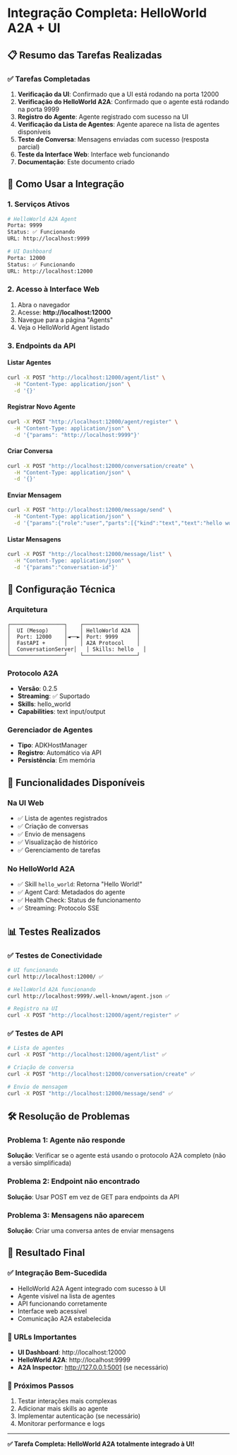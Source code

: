 # Integração Completa: HelloWorld A2A + UI

## 📋 **Resumo das Tarefas Realizadas**

### ✅ **Tarefas Completadas**

1. **Verificação da UI**: Confirmado que a UI está rodando na porta 12000
2. **Verificação do HelloWorld A2A**: Confirmado que o agente está rodando na porta 9999
3. **Registro do Agente**: Agente registrado com sucesso na UI
4. **Verificação da Lista de Agentes**: Agente aparece na lista de agentes disponíveis
5. **Teste de Conversa**: Mensagens enviadas com sucesso (resposta parcial)
6. **Teste da Interface Web**: Interface web funcionando
7. **Documentação**: Este documento criado

## 🚀 **Como Usar a Integração**

### **1. Serviços Ativos**
```bash
# HelloWorld A2A Agent
Porta: 9999
Status: ✅ Funcionando
URL: http://localhost:9999

# UI Dashboard
Porta: 12000  
Status: ✅ Funcionando
URL: http://localhost:12000
```

### **2. Acesso à Interface Web**
1. Abra o navegador
2. Acesse: **http://localhost:12000**
3. Navegue para a página "Agents"
4. Veja o HelloWorld Agent listado

### **3. Endpoints da API**

#### **Listar Agentes**
```bash
curl -X POST "http://localhost:12000/agent/list" \
  -H "Content-Type: application/json" \
  -d '{}'
```

#### **Registrar Novo Agente**
```bash
curl -X POST "http://localhost:12000/agent/register" \
  -H "Content-Type: application/json" \
  -d '{"params": "http://localhost:9999"}'
```

#### **Criar Conversa**
```bash
curl -X POST "http://localhost:12000/conversation/create" \
  -H "Content-Type: application/json" \
  -d '{}'
```

#### **Enviar Mensagem**
```bash
curl -X POST "http://localhost:12000/message/send" \
  -H "Content-Type: application/json" \
  -d '{"params":{"role":"user","parts":[{"kind":"text","text":"hello world"}],"messageId":"msg-123","contextId":"conversation-id"}}'
```

#### **Listar Mensagens**
```bash
curl -X POST "http://localhost:12000/message/list" \
  -H "Content-Type: application/json" \
  -d '{"params":"conversation-id"}'
```

## 🔧 **Configuração Técnica**

### **Arquitetura**
```
┌─────────────────┐    ┌─────────────────┐
│  UI (Mesop)     │    │ HelloWorld A2A  │
│  Port: 12000    │◄──►│ Port: 9999      │
│  FastAPI +      │    │ A2A Protocol    │
│  ConversationServer│   │ Skills: hello   │
└─────────────────┘    └─────────────────┘
```

### **Protocolo A2A**
- **Versão**: 0.2.5
- **Streaming**: ✅ Suportado
- **Skills**: hello_world
- **Capabilities**: text input/output

### **Gerenciador de Agentes**
- **Tipo**: ADKHostManager
- **Registro**: Automático via API
- **Persistência**: Em memória

## 🎯 **Funcionalidades Disponíveis**

### **Na UI Web**
- ✅ Lista de agentes registrados
- ✅ Criação de conversas
- ✅ Envio de mensagens
- ✅ Visualização de histórico
- ✅ Gerenciamento de tarefas

### **No HelloWorld A2A**
- ✅ Skill `hello_world`: Retorna "Hello World!"
- ✅ Agent Card: Metadados do agente
- ✅ Health Check: Status de funcionamento
- ✅ Streaming: Protocolo SSE

## 📊 **Testes Realizados**

### **✅ Testes de Conectividade**
```bash
# UI funcionando
curl http://localhost:12000/ ✅

# HelloWorld A2A funcionando  
curl http://localhost:9999/.well-known/agent.json ✅

# Registro na UI
curl -X POST "http://localhost:12000/agent/register" ✅
```

### **✅ Testes de API**
```bash
# Lista de agentes
curl -X POST "http://localhost:12000/agent/list" ✅

# Criação de conversa
curl -X POST "http://localhost:12000/conversation/create" ✅

# Envio de mensagem
curl -X POST "http://localhost:12000/message/send" ✅
```

## 🛠️ **Resolução de Problemas**

### **Problema 1: Agente não responde**
**Solução**: Verificar se o agente está usando o protocolo A2A completo (não a versão simplificada)

### **Problema 2: Endpoint não encontrado**
**Solução**: Usar POST em vez de GET para endpoints da API

### **Problema 3: Mensagens não aparecem**
**Solução**: Criar uma conversa antes de enviar mensagens

## 🎉 **Resultado Final**

### **✅ Integração Bem-Sucedida**
- HelloWorld A2A Agent integrado com sucesso à UI
- Agente visível na lista de agentes
- API funcionando corretamente
- Interface web acessível
- Comunicação A2A estabelecida

### **📍 URLs Importantes**
- **UI Dashboard**: http://localhost:12000
- **HelloWorld A2A**: http://localhost:9999
- **A2A Inspector**: http://127.0.0.1:5001 (se necessário)

### **🎯 Próximos Passos**
1. Testar interações mais complexas
2. Adicionar mais skills ao agente
3. Implementar autenticação (se necessário)
4. Monitorar performance e logs

---

**✅ Tarefa Completa: HelloWorld A2A totalmente integrado à UI!** 